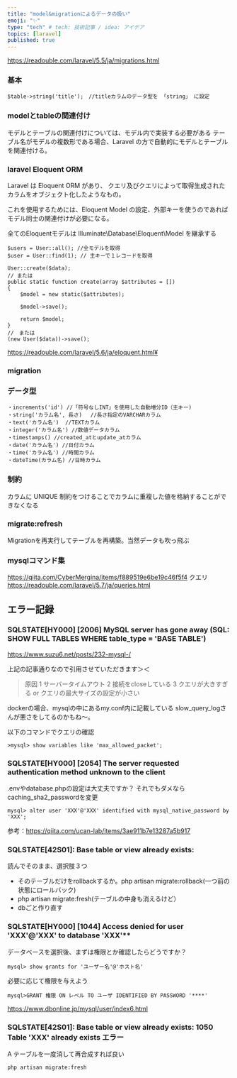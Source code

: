 ```yaml
---
title: "model&migrationによるデータの扱い"
emoji: "✨"
type: "tech" # tech: 技術記事 / idea: アイデア
topics: [laravel]
published: true
---
```

https://readouble.com/laravel/5.5/ja/migrations.html
### 基本
```php:
$table->string('title');　//titleカラムのデータ型を 「string」 に設定
```
### modelとtableの関連付け
モデルとテーブルの関連付けについては、モデル内で実装する必要がある
テーブル名がモデルの複数形である場合、Laravel の方で自動的にモデルとテーブルを関連付ける。
### laravel Eloquent ORM
Laravel は Eloquent ORM があり、
クエリ及びクエリによって取得生成されたカラムをオブジェクト化したようなもの。

これを使用するためには、Eloquent Model の設定、外部キーを使うのであればモデル同士の関連付けが必要になる。

全てのEloquentモデルは Illuminate\Database\Eloquent\Model を継承する

```php:取得
$users = User::all(); //全モデルを取得
$user = User::find(1); // 主キーで１レコードを取得
```
```php:作成
User::create($data);
// または
public static function create(array $attributes = [])
{
    $model = new static($attributes);

    $model->save();

    return $model;
}
//　または
(new User($data))->save();
```
https://readouble.com/laravel/5.6/ja/eloquent.html¥

### migration

### データ型
```php:
・increments('id') //「符号なしINT」を使用した自動増分ID（主キー)
・string('カラム名', 長さ) 　//長さ指定のVARCHARカラム
・text('カラム名')  //TEXTカラム
・integer('カラム名') //数値データカラム
・timestamps() //created_atとupdate_atカラム
・date('カラム名') //日付カラム
・time('カラム名') //時間カラム
・dateTime(カラム名) //日時カラム
```
### 制約
カラムに UNIQUE 制約をつけることでカラムに重複した値を格納することができなくなる

### migrate:refresh
Migrationを再実行してテーブルを再構築。当然データも吹っ飛ぶ
### mysqlコマンド集
https://qiita.com/CyberMergina/items/f889519e6be19c46f5f4
クエリ
https://readouble.com/laravel/5.7/ja/queries.html
## エラー記録
### SQLSTATE[HY000] [2006] MySQL server has gone away (SQL: SHOW FULL TABLES WHERE table_type = 'BASE TABLE')
https://www.suzu6.net/posts/232-mysql-/

上記の記事通りなので引用させていただきます＞＜
>原因
>1 サーバータイムアウト
>2 接続をcloseしている
>3 クエリが大きすぎる or クエリの最大サイズの設定が小さい

dockerの場合、mysqlの中にあるmy.conf内に記載している
slow_query_logさんが悪さをしてるのかもね〜。

以下のコマンドでクエリの確認
```
>mysql> show variables like 'max_allowed_packet';
```

### SQLSTATE[HY000] [2054] The server requested authentication method unknown to the client
 
.envやdatabase.phpの設定は大丈夫ですか？
それでもダメなら
caching_sha2_passwordを変更
```
mysql> alter user 'XXX'@'XXX' identified with mysql_native_password by 'XXX';
```
参考：https://qiita.com/ucan-lab/items/3ae911b7e13287a5b917

### SQLSTATE[42S01]: Base table or view already exists:
読んでそのまま、選択肢３つ

- そのテーブルだけをrollbackするか。php artisan migrate:rollback(一つ前の状態にロールバック)
- php artisan migrate:fresh(テーブルの中身も消えるけど）
- dbごと作り直す

### SQLSTATE[HY000] [1044] Access denied for user 'XXX'@'XXX' to database 'XXX'**
データベースを選択後、まずは権限とか確認したらどうですか？
```
mysql> show grants for 'ユーザー名'@'ホスト名'
```
必要に応じて権限を与えよう
```
mysql>GRANT 権限 ON レベル TO ユーザ IDENTIFIED BY PASSWORD '****'
```
https://www.dbonline.jp/mysql/user/index6.html

### SQLSTATE[42S01]: Base table or view already exists: 1050 Table 'XXX' already exists エラー

A テーブルを一度消して再合成すれば良い
```
php artisan migrate:fresh
```